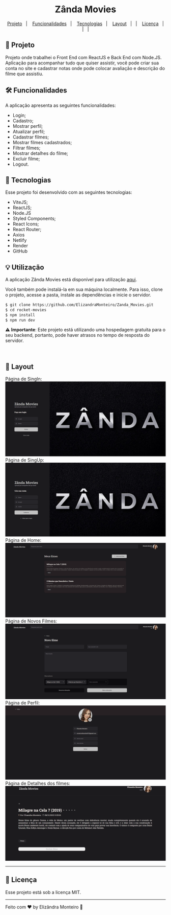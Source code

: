 <h1 align="center"> Zânda Movies </h1>

<p align="center">
   <a href="#project">Projeto</a>&nbsp;&nbsp;&nbsp;|&nbsp;&nbsp;&nbsp;
  <a href="#features">Funcionalidades</a>&nbsp;&nbsp;&nbsp;|&nbsp;&nbsp;&nbsp;
  <a href="#technologies">Tecnologias</a>&nbsp;&nbsp;&nbsp;|&nbsp;&nbsp;&nbsp;
  <a href="#layout">Layout</a>&nbsp;&nbsp;&nbsp;|&nbsp;&nbsp;&nbsp;|&nbsp;&nbsp;&nbsp;
  <a href="#license">Licença</a>&nbsp;&nbsp;&nbsp;|&nbsp;&nbsp;&nbsp;|&nbsp;&nbsp;&nbsp;|&nbsp;&nbsp;&nbsp;
</p>

<h2 id="project">📁 Projeto</h2>

<p>
  Projeto onde trabalhei o Front End com ReactJS e Back End com Node.JS. Aplicação para acompanhar tudo que quiser assistir, você  pode criar sua conta no site e cadastrar notas onde pode colocar avaliação e descrição do filme que assistiu.
</p>

<h2 id="features">🛠️ Funcionalidades</h2>

A aplicação apresenta as seguintes funcionalidades:

- Login;
- Cadastro;
- Mostrar perfil;
- Atualizar perfil;
- Cadastrar filmes;
- Mostrar filmes cadastrados;
- Filtrar filmes;
- Mostrar detalhes do filme;
- Excluir filme;
- Logout.

## 🚀 Tecnologias

Esse projeto foi desenvolvido com as seguintes tecnologias:

- ViteJS;
- ReactJS;
- Node.JS
- Styled Components;
- React Icons;
- React Router;
- Axios
- Netlify
- Render
- GitHub

<h2 id="usage">💡 Utilização</h2>

A aplicação Zânda Movies está disponível para utilização [aqui](https://zandamovies.netlify.app/).

Você também pode instalá-la em sua máquina localmente. Para isso, clone o projeto, acesse a pasta, instale as dependências e inicie o servidor.

```
$ git clone https://github.com/ElizandraMonteiro/Zanda_Movies.git
$ cd rocket-movies
$ npm install
$ npm run dev
```
⚠️ **Importante**: Este projeto está utilizando uma hospedagem gratuita para o seu backend, portanto, pode haver atrasos no tempo de resposta do servidor. 

<br>

## 🔖 Layout
Página de SingIn:
![prewiew](01singin.PNG)
Página de SingUp:
![prewiew](02singup.PNG)
Página de Home:
![prewiew](03home.PNG)
Página de Novos Filmes:
![prewiew](04new.PNG)
Página de Perfil:
![prewiew](05profile.PNG)
Página de Detalhes dos filmes:
![prewiew](06details.PNG)

---

<h2 id="license">📝 Licença</h2>

Esse projeto está sob a licença MIT.

---

Feito com ❤️ by Elizândra Monteiro 👋